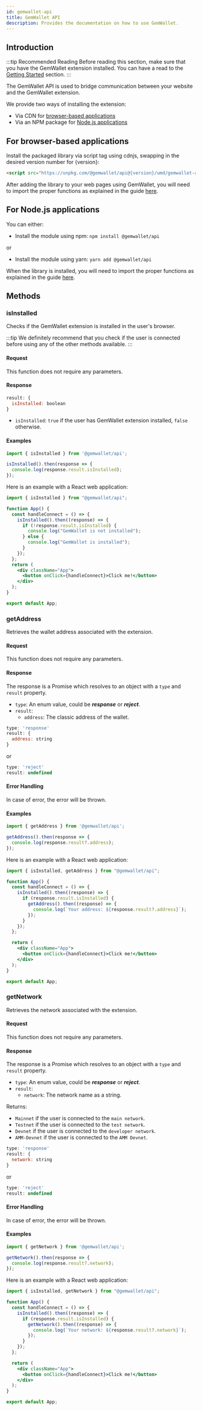 ```yaml
---
id: gemwallet-api
title: GemWallet API
description: Provides the documentation on how to use GemWallet.
---
```


## Introduction

:::tip Recommended Reading
Before reading this section, make sure that you have the GemWallet extension installed. You can have a read to the [Getting Started](/docs/user-guide/getting-started) section.
:::

The GemWallet API is used to bridge communication between your website and the GemWallet extension.

We provide two ways of installing the extension:

- Via CDN for [browser-based applications](/docs/api/gemwallet-api#for-browser-based-applications)
- Via an NPM package for [Node.js applications](/docs/api/gemwallet-api#for-nodejs-applications)

## For browser-based applications

Install the packaged library via script tag using cdnjs, swapping in the desired version number for {version}:

```html
<script src="https://unpkg.com/@gemwallet/api@{version}/umd/gemwallet-api.js"></script>
```

After adding the library to your web pages using GemWallet, you will need to import the proper functions as explained in the guide [here](/docs/api/using-gemwallet-in-browser).

## For Node.js applications

You can either:

- Install the module using npm: `npm install @gemwallet/api`

or

- Install the module using yarn: `yarn add @gemwallet/api`

When the library is installed, you will need to import the proper functions as explained in the guide [here](/docs/api/using-gemwallet-in-node-js).

## Methods

### isInstalled

Checks if the GemWallet extension is installed in the user's browser.

:::tip
We definitely recommend that you check if the user is connected before using any of the other methods available.
:::

#### Request
This function does not require any parameters.

#### Response

```javascript
result: { 
  isInstalled: boolean 
}
```

- `isInstalled`: `true` if the user has GemWallet extension installed, `false` otherwise.

#### Examples
```javascript
import { isInstalled } from '@gemwallet/api';

isInstalled().then(response => {
  console.log(response.result.isInstalled);
});
```

Here is an example with a React web application:

```jsx
import { isInstalled } from "@gemwallet/api";

function App() {
  const handleConnect = () => {
    isInstalled().then((response) => {
      if (!response.result.isInstalled) {
        console.log("GemWallet is not installed");
      } else {
        console.log("GemWallet is installed");
      }
    });
  };
  return (
    <div className="App">
      <button onClick={handleConnect}>Click me!</button>
    </div>
  );
}

export default App;
```

### getAddress

Retrieves the wallet address associated with the extension.

#### Request
This function does not require any parameters.

#### Response
The response is a Promise which resolves to an object with a `type` and `result` property.

- `type`: An enum value, could be ***response*** or ***reject***.
- `result`: 
  - `address`: The classic address of the wallet.

```javascript
type: 'response'
result: {
  address: string
}
```
or
```javascript
type: 'reject'
result: undefined
```

#### Error Handling
In case of error, the error will be thrown.

#### Examples
```javascript
import { getAddress } from '@gemwallet/api';

getAddress().then(response => {
  console.log(response.result?.address);
});
````

Here is an example with a React web application:

```jsx
import { isInstalled, getAddress } from "@gemwallet/api";

function App() {
  const handleConnect = () => {
    isInstalled().then((response) => {
      if (response.result.isInstalled) {
        getAddress().then((response) => {
          console.log(`Your address: ${response.result?.address}`);
        });
      }
    });
  };

  return (
    <div className="App">
      <button onClick={handleConnect}>Click me!</button>
    </div>
  );
}

export default App;
```

### getNetwork

Retrieves the network associated with the extension.

#### Request
This function does not require any parameters.

#### Response
The response is a Promise which resolves to an object with a `type` and `result` property.

- `type`: An enum value, could be ***response*** or ***reject***.
- `result`:
  - `network`: The network name as a string.

Returns:

- `Mainnet` if the user is connected to the `main network`.
- `Testnet` if the user is connected to the `test network`.
- `Devnet` if the user is connected to the `developer network`.
- `AMM-Devnet` if the user is connected to the `AMM Devnet`.

```javascript
type: 'response'
result: {
  network: string
}
```

or

```javascript
type: 'reject'
result: undefined
```

#### Error Handling
In case of error, the error will be thrown.

#### Examples
```javascript
import { getNetwork } from '@gemwallet/api';

getNetwork().then(response => {
  console.log(response.result?.network);
});
```

Here is an example with a React web application:

```jsx
import { isInstalled, getNetwork } from "@gemwallet/api";

function App() {
  const handleConnect = () => {
    isInstalled().then((response) => {
      if (response.result.isInstalled) {
        getNetwork().then((response) => {
          console.log(`Your network: ${response.result?.network}`);
        });
      }
    });
  };

  return (
    <div className="App">
      <button onClick={handleConnect}>Click me!</button>
    </div>
  );
}

export default App;
```
